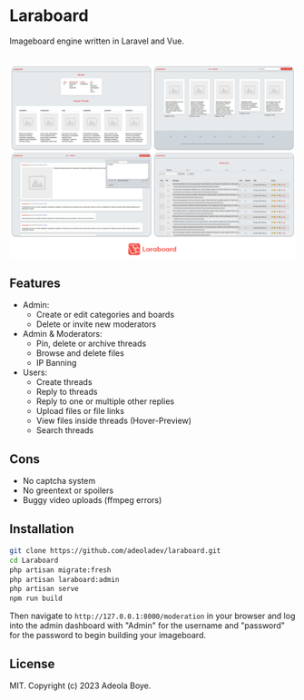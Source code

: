 # Laraboard
Imageboard engine written in Laravel and Vue.<br /><br />

<p  align="center">
<img src="https://raw.githubusercontent.com/adeoladev/laraboard/main/public/files/readme.png" width="800" alt="Laraboard Screenshots">
</p>

## Features

* Admin:
    - Create or edit categories and boards
    - Delete or invite new moderators
* Admin & Moderators:
    - Pin, delete or archive threads
    - Browse and delete files
    - IP Banning
* Users:
    - Create threads
    - Reply to threads 
    - Reply to one or multiple other replies
    - Upload files or file links 
    - View files inside threads (Hover-Preview)
    - Search threads

## Cons
- No captcha system
- No greentext or spoilers
- Buggy video uploads (ffmpeg errors)

## Installation
```sh
git clone https://github.com/adeoladev/laraboard.git
cd Laraboard
php artisan migrate:fresh
php artisan laraboard:admin
php artisan serve
npm run build
```
Then navigate to ``http://127.0.0.1:8000/moderation`` in your browser and log into the admin dashboard with "Admin" for the username and "password" for the password to begin building your imageboard.

## License
MIT. Copyright (c) 2023 Adeola Boye.
